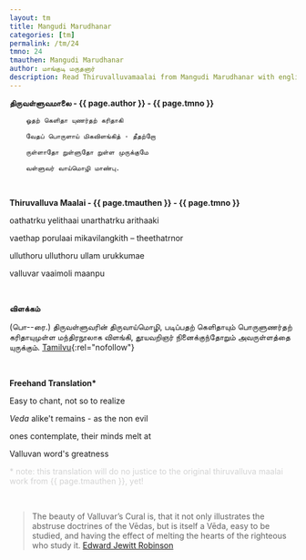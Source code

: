 ```yaml
---
layout: tm
title: Mangudi Marudhanar
categories: [tm]
permalink: /tm/24
tmno: 24
tmauthen: Mangudi Marudhanar
author: மாங்குடி மருதனார்
description: Read Thiruvalluvamaalai from Mangudi Marudhanar with english translation
---
```


**திருவள்ளுவமாலை - {{ page.author }} - {{ page.tmno }}**
	
        ஓதற் கெளிதா யுணர்தற் கரிதாகி

        வேதப் பொருளாய் மிகவிளங்கித் - தீதற்றோ

        ருள்ளாதோ றுள்ளுதோ றுள்ள முருக்குமே

        வள்ளுவர் வாய்மொழி மாண்பு.

<br>

**Thiruvalluva Maalai - {{ page.tmauthen }} - {{ page.tmno }}**

oathatrku yelithaai unarthatrku arithaaki

vaethap porulaai mikavilangkith – theethatrnor

ulluthoru ulluthoru ullam urukkumae

valluvar vaaimoli maanpu

<br>

**விளக்கம்**

 (பொ--ரை.) திருவள்ளுவரின் திருவாய்மொழி, படிப்பதற் கெளிதாயும் பொருளுணர்தற் கரிதாயுமுள்ள மந்திரநூலாக விளங்கி, தூயவறிஞர் நினைக்குந்தோறும் அவருள்ளத்தை யுருக்கும்.
[Tamilvu](http://www.tamilvu.org/library/l2100/html/l2100vur.htm){:rel="nofollow"}

<br>

**Freehand Translation\***

Easy to chant, not so to realize

*Veda* alike't remains - as the non evil 

ones contemplate, their minds melt at

Valluvan word's greatness

<p style="color: lightgrey;">* note: this translation will do no justice to the original thiruvalluva maalai work from {{ page.tmauthen }}, yet!</p>

<br>

> The beauty of Valluvar’s Cural is, that it not only illustrates the abstruse doctrines of the Vēdas, but is itself a Vēda, easy to be studied, and having the effect of melting the hearts of the righteous who study it. 
<a href="https://archive.org/details/tamilwisdomtradi0000robi" target="_blank" rel="nofollow">Edward Jewitt Robinson</a>
